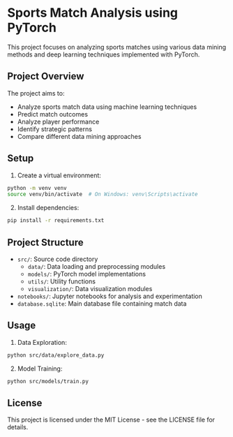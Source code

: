 # Sports Match Analysis using PyTorch

This project focuses on analyzing sports matches using various data mining methods and deep learning techniques implemented with PyTorch.

## Project Overview

The project aims to:
- Analyze sports match data using machine learning techniques
- Predict match outcomes
- Analyze player performance
- Identify strategic patterns
- Compare different data mining approaches

## Setup

1. Create a virtual environment:
```bash
python -m venv venv
source venv/bin/activate  # On Windows: venv\Scripts\activate
```

2. Install dependencies:
```bash
pip install -r requirements.txt
```

## Project Structure

- `src/`: Source code directory
  - `data/`: Data loading and preprocessing modules
  - `models/`: PyTorch model implementations
  - `utils/`: Utility functions
  - `visualization/`: Data visualization modules
- `notebooks/`: Jupyter notebooks for analysis and experimentation
- `database.sqlite`: Main database file containing match data

## Usage

1. Data Exploration:
```bash
python src/data/explore_data.py
```

2. Model Training:
```bash
python src/models/train.py
```

## License

This project is licensed under the MIT License - see the LICENSE file for details. 